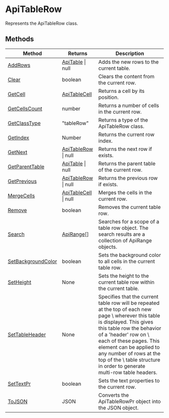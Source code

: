 # ApiTableRow

Represents the ApiTableRow class.


## Methods

| Method | Returns | Description |
| ------ | ------- | ----------- |
| [AddRows](./Methods/AddRows.md) | [ApiTable](../ApiTable/ApiTable.md) \| null | Adds the new rows to the current table. |
| [Clear](./Methods/Clear.md) | boolean | Clears the content from the current row. |
| [GetCell](./Methods/GetCell.md) | [ApiTableCell](../ApiTableCell/ApiTableCell.md) | Returns a cell by its position. |
| [GetCellsCount](./Methods/GetCellsCount.md) | number | Returns a number of cells in the current row. |
| [GetClassType](./Methods/GetClassType.md) | "tableRow" | Returns a type of the ApiTableRow class. |
| [GetIndex](./Methods/GetIndex.md) | Number | Returns the current row index. |
| [GetNext](./Methods/GetNext.md) | [ApiTableRow](../ApiTableRow/ApiTableRow.md) \| null | Returns the next row if exists. |
| [GetParentTable](./Methods/GetParentTable.md) | [ApiTable](../ApiTable/ApiTable.md) \| null | Returns the parent table of the current row. |
| [GetPrevious](./Methods/GetPrevious.md) | [ApiTableRow](../ApiTableRow/ApiTableRow.md) \| null | Returns the previous row if exists. |
| [MergeCells](./Methods/MergeCells.md) | [ApiTableCell](../ApiTableCell/ApiTableCell.md) \| null | Merges the cells in the current row. |
| [Remove](./Methods/Remove.md) | boolean | Removes the current table row. |
| [Search](./Methods/Search.md) | [ApiRange](../ApiRange/ApiRange.md)[] | Searches for a scope of a table row object. The search results are a collection of ApiRange objects. |
| [SetBackgroundColor](./Methods/SetBackgroundColor.md) | boolean | Sets the background color to all cells in the current table row. |
| [SetHeight](./Methods/SetHeight.md) | None | Sets the height to the current table row within the current table. |
| [SetTableHeader](./Methods/SetTableHeader.md) | None | Specifies that the current table row will be repeated at the top of each new page \ wherever this table is displayed. This gives this table row the behavior of a 'header' row on \ each of these pages. This element can be applied to any number of rows at the top of the \ table structure in order to generate multi-row table headers. |
| [SetTextPr](./Methods/SetTextPr.md) | boolean | Sets the text properties to the current row. |
| [ToJSON](./Methods/ToJSON.md) | JSON | Converts the ApiTableRowPr object into the JSON object. |
